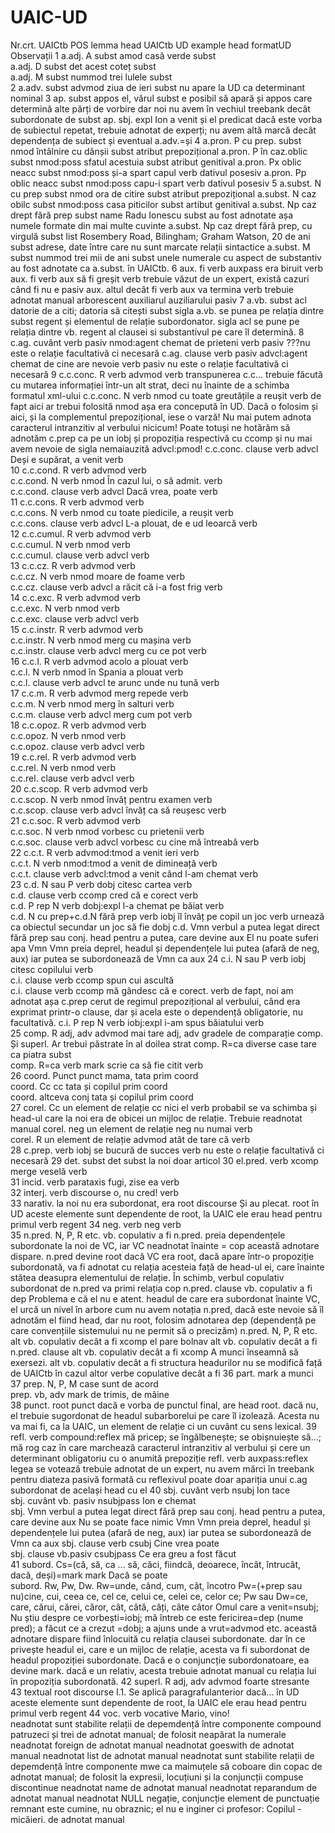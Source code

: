 # UAIC-UD
Nr.crt.	UAICtb	POS	lemma	head UAICtb	UD	example	head formatUD	Observații
1	a.adj.	A		subst	amod	casă verde	subst	
	a.adj.	D		subst	det	acest coteț	subst	
	a.adj.	M		subst	nummod	trei lulele	subst	
2	a.adv.			subst	advmod	ziua de ieri	subst	nu apare la UD ca determinant nominal
3	ap.			subst	appos	el, vărul	subst	e posibil să apară și appos care determină alte părți de vorbire dar noi nu avem în vechiul treebank decât subordonate de subst
	ap.			sbj.	expl	Ion a venit și el	predicat	dacă este vorba de subiectul repetat, trebuie adnotat de experți; nu avem altă marcă decât dependența de subiect și eventual a.adv.=și
4	a.pron.	P cu prep.		subst	nmod	întâlnire cu dânșii	subst	atribut prepozițional
	a.pron.	P în caz.oblic		subst	nmod:poss	sfatul acestuia	subst	atribut genitival
	a.pron.	Px oblic neacc		subst	nmod:poss	și-a spart capul	verb	dativul posesiv
	a.pron.	Pp oblic neacc		subst	nmod:poss	capu-i spart	verb	dativul posesiv
5	a.subst.	N cu prep		subst	nmod	ora de citire	subst	atribut prepozițional
	a.subst.	N caz obilc		subst	nmod:poss	casa piticilor	subst	artibut genitival
	a.subst.	Np caz drept fără prep		subst	name	Radu Ionescu	subst	au fost adnotate așa numele formate din mai multe cuvinte
	a.subst.	Np caz drept fără prep, cu virgulă		subst	list	Rosembery Road, Bilingham; Graham Watson, 20 de ani	subst	adrese, date între care nu sunt marcate relații sintactice
	a.subst.	M		subst	nummod	trei mii de ani	subst	unele numerale cu aspect de substantiv au fost adnotate ca a.subst. în UAICtb.
6	aux.		fi	verb	auxpass	era biruit	verb	
	aux.		fi	verb	aux	să fi greșit	verb	trebuie văzut de un expert, există cazuri când fi nu e pasiv
	aux.		altul decât fi	verb	aux	va termina	verb	trebuie adnotat manual arborescent auxiliarul auziliarului pasiv
7	a.vb.			subst	acl	datorie de a citi; datoria să citești	subst	sigla a.vb. se punea pe relația dintre subst regent și elementul de relație subordonator. sigla acl se pune pe relația dintre vb. regent al clausei si substantivul pe care îl determină.
8	c.ag.	cuvânt		verb pasiv	nmod:agent	chemat de prieteni	verb pasiv	???nu este o relație facultativă ci necesară
	c.ag.	clause		verb pasiv	advcl:agent	chemat de cine are nevoie	verb pasiv	nu este o relație facultativă ci necesară
9	c.c.conc.	R		verb	advmod		verb	transpunerea c.c... trebuie făcută cu mutarea informației într-un alt strat, deci nu înainte de a schimba formatul xml-ului
	c.c.conc.	N		verb	nmod	cu toate greutățile a reușit	verb	de fapt aici ar trebui folosită nmod așa era concepută în UD. Dacă o folosim și aici, și la complementul prepozițional, iese o varză! Nu mai putem adnota caracterul intranzitiv al verbului nicicum! Poate totuși ne hotărâm să adnotăm c.prep ca pe un iobj și propoziția respectivă cu ccomp și nu mai avem nevoie de sigla nemaiauzită advcl:pmod!
	c.c.conc.	clause		verb	advcl	Deși e supărat, a venit	verb	
10	c.c.cond.	R		verb	advmod		verb	
	c.c.cond.	N		verb	nmod	În cazul lui, o să admit.	verb	
	c.c.cond.	clause		verb	advcl	Dacă vrea, poate	verb	
11	c.c.cons.	R		verb	advmod		verb	
	c.c.cons.	N		verb	nmod	cu toate piedicile, a reușit	verb	
	c.c.cons.	clause		verb	advcl	L-a plouat, de e ud leoarcă	verb	
12	c.c.cumul.	R		verb	advmod		verb	
	c.c.cumul.	N		verb	nmod		verb	
	c.c.cumul.	clause		verb	advcl		verb	
13	c.c.cz.	R		verb	advmod		verb	
	c.c.cz.	N		verb	nmod	moare de foame	verb	
	c.c.cz.	clause		verb	advcl	a răcit că i-a fost frig	verb	
14	c.c.exc.	R		verb	advmod		verb	
	c.c.exc.	N		verb	nmod		verb	
	c.c.exc.	clause		verb	advcl		verb	
15	c.c.instr.	R		verb	advmod		verb	
	c.c.instr.	N		verb	nmod	merg cu mașina	verb	
	c.c.instr.	clause		verb	advcl	merg cu ce pot	verb	
16	c.c.l.	R		verb	advmod	acolo a plouat	verb	
	c.c.l.	N		verb	nmod	în Spania a plouat	verb	
	c.c.l.	clause		verb	advcl	te arunc unde nu tună	verb	
17	c.c.m.	R		verb	advmod	merg repede	verb	
	c.c.m.	N		verb	nmod	merg în salturi	verb	
	c.c.m.	clause		verb	advcl	merg cum pot	verb	
18	c.c.opoz.	R		verb	advmod		verb	
	c.c.opoz.	N		verb	nmod		verb	
	c.c.opoz.	clause		verb	advcl		verb	
19	c.c.rel.	R		verb	advmod		verb	
	c.c.rel.	N		verb	nmod		verb	
	c.c.rel.	clause		verb	advcl		verb	
20	c.c.scop.	R		verb	advmod		verb	
	c.c.scop.	N		verb	nmod	învăț pentru examen	verb	
	c.c.scop.	clause		verb	advcl	învăț ca să reușesc	verb	
21	c.c.soc.	R		verb	advmod		verb	
	c.c.soc.	N		verb	nmod	vorbesc cu prietenii	verb	
	c.c.soc.	clause		verb	advcl	vorbesc cu cine mă întreabă	verb	
22	c.c.t.	R		verb	advmod:tmod	a venit ieri	verb	
	c.c.t.	N		verb	nmod:tmod	a venit de dimineață	verb	
	c.c.t.	clause		verb	advcl:tmod	a venit când l-am chemat	verb	
23	c.d.	N sau P		verb	dobj	citesc cartea	verb	
	c.d.	clause		verb	ccomp	cred că e corect	verb	
	c.d.	P rep N		verb	dobj:expl	l-a chemat pe băiat	verb	
	c.d.	N cu prep+c.d.N fără prep		verb	iobj	îl învăț pe copil un joc	verb	urnează ca obiectul secundar un joc să fie dobj
	c.d.	Vmn		verbul a putea legat direct fără prep sau conj.	head pentru a putea, care devine aux	El nu poate suferi apa	Vmn	Vmn preia deprel, headul și dependențele lui putea (afară de neg, aux) iar putea se subordonează de Vmn ca aux
24	c.i.	N sau P		verb	iobj	citesc copilului	verb	
	c.i.	clause		verb	ccomp	spun cui ascultă		
	c.i.	clause		verb	ccomp	mă gândesc că e corect.	verb	de fapt, noi am adnotat așa c.prep cerut de regimul prepozițional al verbului, când era exprimat printr-o clause, dar și acela este o dependență obligatorie, nu facultativă.
	c.i.	P rep N		verb	iobj:expl	i-am spus băiatului	verb	
25	comp.	R		adj, adv	advmod	mai tare	adj, adv	gradele de comparație comp. Și superl. Ar trebui păstrate în al doilea strat
	comp.	R=ca		diverse	case 	tare ca piatra	subst	
	comp.	R=ca		verb	mark	scrie ca să fie citit	verb	
26	coord.	Punct			punct	mama, tata	prim coord	
	coord.	Cc			cc	tata și copilul	prim coord	
	coord.	altceva			conj	tata și copilul	prim coord	
27	corel.	Cc		un element de relație	cc	nici el	verb	probabil se va schimba și head-ul care la noi era de obicei un mijloc de relație. Trebuie readnotat manual
	corel.	neg		un element de relație	neg	nu numai	verb	
	corel.	R		un element de relație	advmod	atât de tare că	verb	
28	c.prep.			verb	iobj	se bucură de succes	verb	nu este o relație facultativă ci necesară
29	det.			subst	det		subst	la noi doar articol
30	el.pred.			verb	xcomp	merge veselă	verb	
31	incid.			verb	parataxis	fugi, zise ea	verb	
32	interj.			verb	discourse	o, nu cred!	verb	
33	narativ.			la noi nu era subordonat, era root	discourse	Și au plecat.	root	în UD aceste elemente sunt dependente de root, la UAIC ele erau head pentru primul verb regent
34	neg.			verb	neg		verb	
35	n.pred.	N, P, R etc.		vb. copulativ a fi	n.pred. preia dependențele subordonate la noi de VC, iar VC neadnotat înainte = cop			această adnotare dispare. n.pred devine root dacă VC era root, dacă apare într-o propoziție subordonată, va fi adnotat cu relația acesteia față de head-ul ei, care înainte stătea deasupra elementului de relație. În schimb, verbul copulativ subordonat de n.pred va primi relația cop
	n.pred.	clause		vb. copulativ a fi	dep	Problema e că el nu e atent.	headul de care era subordonat înainte VC, el urcă un nivel în arbore	cum nu avem notația n.pred, dacă este nevoie să îl adnotăm el fiind head, dar nu root, folosim adnotarea dep (dependență pe care convențiile sistemului nu ne permit să o precizăm)
	n.pred.	N, P, R etc.		alt vb. copulativ decât a fi	xcomp	el pare bolnav	alt vb. copulativ decât a fi	
	n.pred.	clause		alt vb. copulativ decât a fi	xcomp	A munci înseamnă să exersezi.	alt vb. copulativ decât a fi	structura headurilor nu se modifică față de UAICtb în cazul altor verbe copulative decât a fi
36	part.				mark	a munci		
37	prep.			N, P, M	case	sunt de acord		
	prep.			vb, adv	mark	de trimis, de mâine		
38	punct.			root	punct			dacă e vorba de punctul final, are head root. dacă nu, el trebuie sugordonat de headul subarborelui pe care îl izolează. Acesta nu va mai fi, ca la UAIC, un element de relație ci un cuvânt cu sens lexical.
39	refl.			verb	compound:reflex	mă pricep; se îngălbenește; se obișnuiește să...; mă rog		caz în care marchează caracterul intranzitiv al verbului și cere un determinant obligatoriu cu o anumită prepoziție
	refl.			verb	auxpass:reflex	legea se votează		trebuie adnotat de un expert, nu avem mărci în treebank pentru diateza pasivă formată cu reflexivul poate doar apariția unui c.ag subordonat de același head cu el
40	sbj.	cuvânt		verb	nsubj	Ion tace		
	sbj.	cuvânt		vb. pasiv	nsubjpass	Ion e chemat		
	sbj.	Vmn		verbul a putea legat direct fără prep sau conj.	head pentru a putea, care devine aux	Nu se poate face nimic	Vmn	Vmn preia deprel, headul și dependențele lui putea (afară de neg, aux) iar putea se subordonează de Vmn ca aux
	sbj.	clause		verb	csubj	Cine vrea poate		
	sbj.	clause		vb.pasiv	csubjpass	Ce era greu a fost făcut		
41	subord.			Cs=(că, să, ca ... să, căci, fiindcă, deoarece, încât, întrucât, dacă, deși)=mark	mark	Dacă se poate		
	subord.			Rw, Pw, Dw. Rw=unde, când, cum, cât, încotro	Pw=(+prep sau nu)cine, cui, ceea ce, cel ce, celui ce, celei ce, celor ce; Pw sau Dw=ce, care, cărui, cărei, căror, cât, câtă, câți, câte câtor 	Omul care a venit=nsubj; Nu știu despre ce vorbești=iobj; mă întreb ce este fericirea=dep (nume pred); a făcut ce a crezut =dobj; a ajuns unde a vrut=advmod etc.		această adnotare dispare fiind înlocuită cu relația clausei subordonate. dar în ce privește headul ei, care e un mijloc de relație, acesta va fi subordonat de headul propoziției subordonate. Dacă e o conjuncție subordonatoare, ea devine mark. dacă e un relativ, acesta trebuie adnotat manual cu relația lui în propoziția subordonată.
42	superl.	R		adj, adv	advmod	foarte stresante		
43	textual			root	discourse	I.1. Se aplică paragrafulanterior dacă...		în UD aceste elemente sunt dependente de root, la UAIC ele erau head pentru primul verb regent
44	voc.			verb	vocative	Mario, vino!		
	neadnotat			sunt stabilite relații de depemdență între componente	compound	patruzeci și trei		de adnotat manual; de folosit neapărat la numerale
	neadnotat				foreign			de adnotat manual
	neadnotat				goeswith			de adnotat manual
	neadnotat				list			de adnotat manual
	neadnotat			sunt stabilite relații de depemdență între componente	mwe	ca maimuțele să coboare din copac		de adnotat manual; de folosit la expresii, locuțiuni și la conjuncții compuse discontinue
	neadnotat				name			de adnotat manual
	neadnotat				reparandum			de adnotat manual
	neadnotat	NULL		negație, conjuncție element de punctuație	remnant	este cumine, nu obraznic; el nu e inginer ci profesor: Copilul - micăieri.		de adnotat manual
